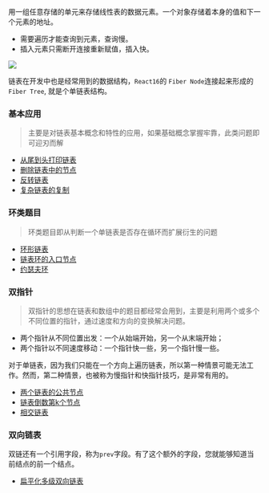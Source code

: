 

用一组任意存储的单元来存储线性表的数据元素。一个对象存储着本身的值和下一个元素的地址。

- 需要遍历才能查询到元素，查询慢。
- 插入元素只需断开连接重新赋值，插入快。

![](https://i.loli.net/2019/08/18/K7ysIF3qXzTJxUN.jpg)

链表在开发中也是经常用到的数据结构，`React16`的 `Fiber Node`连接起来形成的`Fiber Tree`, 就是个单链表结构。

### 基本应用

> 主要是对链表基本概念和特性的应用，如果基础概念掌握牢靠，此类问题即可迎刃而解

- [从尾到头打印链表](http://www.conardli.top/docs/dataStructure/%E9%93%BE%E8%A1%A8/%E4%BB%8E%E5%B0%BE%E5%88%B0%E5%A4%B4%E6%89%93%E5%8D%B0%E9%93%BE%E8%A1%A8.html)
- [删除链表中的节点](http://www.conardli.top/docs/dataStructure/%E9%93%BE%E8%A1%A8/%E5%88%A0%E9%99%A4%E9%93%BE%E8%A1%A8%E4%B8%AD%E7%9A%84%E8%8A%82%E7%82%B9or%E9%87%8D%E5%A4%8D%E7%9A%84%E8%8A%82%E7%82%B9.html#%E5%88%A0%E9%99%A4%E9%93%BE%E8%A1%A8%E4%B8%AD%E7%9A%84%E8%8A%82%E7%82%B9) 
- [反转链表](http://www.conardli.top/docs/dataStructure/%E9%93%BE%E8%A1%A8/%E5%8F%8D%E8%BD%AC%E9%93%BE%E8%A1%A8.html)
- [复杂链表的复制](http://www.conardli.top/docs/dataStructure/%E9%93%BE%E8%A1%A8/%E5%A4%8D%E6%9D%82%E9%93%BE%E8%A1%A8%E7%9A%84%E5%A4%8D%E5%88%B6.html)

### 环类题目

> 环类题目即从判断一个单链表是否存在循环而扩展衍生的问题

- [环形链表](https://leetcode-cn.com/explore/learn/card/linked-list/194/two-pointer-technique/744/)
- [链表环的入口节点](http://www.conardli.top/docs/dataStructure/%E9%93%BE%E8%A1%A8/%E9%93%BE%E8%A1%A8%E4%B8%AD%E7%8E%AF%E7%9A%84%E5%85%A5%E5%8F%A3%E8%8A%82%E7%82%B9.html)
- [约瑟夫环](http://www.conardli.top/docs/dataStructure/%E9%93%BE%E8%A1%A8/%E5%9C%88%E5%9C%88%E4%B8%AD%E6%9C%80%E5%90%8E%E5%89%A9%E4%B8%8B%E7%9A%84%E6%95%B0%E5%AD%97.html)

### 双指针

> 双指针的思想在链表和数组中的题目都经常会用到，主要是利用两个或多个不同位置的指针，通过速度和方向的变换解决问题。

- 两个指针从不同位置出发：一个从始端开始，另一个从末端开始；
- 两个指针以不同速度移动：一个指针快一些，另一个指针慢一些。

对于单链表，因为我们只能在一个方向上遍历链表，所以第一种情景可能无法工作。然而，第二种情景，也被称为慢指针和快指针技巧，是非常有用的。

- [两个链表的公共节点](http://www.conardli.top/docs/dataStructure/%E9%93%BE%E8%A1%A8/%E4%B8%A4%E4%B8%AA%E9%93%BE%E8%A1%A8%E7%9A%84%E7%AC%AC%E4%B8%80%E4%B8%AA%E5%85%AC%E5%85%B1%E8%8A%82%E7%82%B9.html)
- [链表倒数第k个节点](http://www.conardli.top/docs/dataStructure/%E9%93%BE%E8%A1%A8/%E9%93%BE%E8%A1%A8%E5%80%92%E6%95%B0%E7%AC%ACk%E4%B8%AA%E8%8A%82%E7%82%B9.html)
- [相交链表](https://leetcode-cn.com/explore/learn/card/linked-list/194/two-pointer-technique/746/)

### 双向链表

双链还有一个引用字段，称为`prev`字段。有了这个额外的字段，您就能够知道当前结点的前一个结点。

- [扁平化多级双向链表](https://leetcode-cn.com/explore/learn/card/linked-list/197/conclusion/764/)
